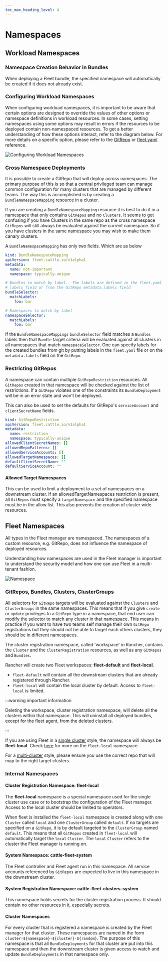 ```yaml
---
toc_max_heading_level: 4
---
```


# Namespaces

## Workload Namespaces

### Namespace Creation Behavior in Bundles

When deploying a Fleet bundle, the specified namespace will automatically be
created if it does not already exist.

### Configuring Workload Namespaces

When configuring workload namespaces, it is important to be aware that certain
options are designed to override the values of other options or namespace
definitions in workload resources. In some cases, setting namespaces using some
options may result in errors if the resources to be deployed contain
non-namespaced resources. To get a better understanding of how these options
interact, refer to the diagram below. For more details on a specific option,
please refer to the [GitRepo](./ref-gitrepo.md) or
[fleet.yaml](./ref-fleet-yaml.md) reference.

![Configuring Workload Namespaces](../static/img/FleetWorkloadNamespaces.png)

### Cross Namespace Deployments

It is possible to create a GitRepo that will deploy across namespaces. The
primary purpose of this is so that a central privileged team can manage common
configuration for many clusters that are managed by different teams. The way
this is accomplished is by creating a `BundleNamespaceMapping` resource in a
cluster.

If you are creating a `BundleNamespaceMapping` resource it is best to do it in a
namespace that only contains `GitRepos` and no `Clusters`. It seems to get
confusing if you have Clusters in the same repo as the cross namespace
`GitRepos` will still always be evaluated against the current namespace. So if
you have clusters in the same namespace you may wish to make them canary
clusters.

A `BundleNamespaceMapping` has only two fields. Which are as below

```yaml
kind: BundleNamespaceMapping
apiVersion: fleet.cattle.io/v1alpha1
metadata:
  name: not-important
  namespace: typically-unique

# Bundles to match by label.  The labels are defined in the fleet.yaml
# labels field or from the GitRepo metadata.labels field
bundleSelector:
  matchLabels:
    foo: bar

# Namespaces to match by label
namespaceSelector:
  matchLabels:
    foo: bar
```

If the `BundleNamespaceMappings` `bundleSelector` field matches a `Bundles`
labels then that `Bundle` target criteria will be evaluated against all clusters
in all namespaces that match `namespaceSelector`. One can specify labels for the
created bundles from git by putting labels in the `fleet.yaml` file or on the
`metadata.labels` field on the `GitRepo`.

### Restricting GitRepos

A namespace can contain multiple `GitRepoRestriction` resources. All `GitRepos`
created in that namespace will be checked against the list of restrictions. If a
`GitRepo` violates one of the constraints its `BundleDeployment` will be in an
error state and won't be deployed.

This can also be used to set the defaults for GitRepo's `serviceAccount` and
`clientSecretName` fields.

```yaml
kind: GitRepoRestriction
apiVersion: fleet.cattle.io/v1alpha1
metadata:
  name: restriction
  namespace: typically-unique
allowedClientSecretNames: []
allowedRepoPatterns: []
allowedServiceAccounts: []
allowedTargetNamespaces: []
defaultClientSecretName: ""
defaultServiceAccount: ""
```

#### Allowed Target Namespaces

This can be used to limit a deployment to a set of namespaces on a downstream
cluster. If an allowedTargetNamespaces restriction is present, all `GitRepos`
must specify a `targetNamespace` and the specified namespace must be in the
allow list. This also prevents the creation of cluster wide resources.

## Fleet Namespaces

All types in the Fleet manager are namespaced. The namespaces of a custom
resource, e.g. GitRepo, does not influence the namespace of deployed resources.

Understanding how namespaces are used in the Fleet manager
is important to understand the security model and how one can use Fleet in a
multi-tenant fashion.

![Namespace](../static/img/FleetNamespaces.svg)

### GitRepos, Bundles, Clusters, ClusterGroups

All selectors for `GitRepo` targets will be evaluated against the `Clusters`
and `ClusterGroups` in the same namespaces. This means that if you give
`create` or `update` privileges to a `GitRepo` type in a namespace, that end
user can modify the selector to match any cluster in that namespace. This means
in practice if you want to have two teams self manage their own `GitRepo`
registrations but they should not be able to target each others clusters, they
should be in different namespaces.

The cluster registration namespace, called 'workspace' in Rancher, contains the `Cluster` and the
`ClusterRegistration` resources, as well as any `GitRepos` and `Bundles`.

Rancher will create two Fleet workspaces: **fleet-default** and
**fleet-local**.

- `fleet-default` will contain all the downstream clusters that are already
  registered through Rancher.
- `fleet-local` will contain the local cluster by default. Access to
  `fleet-local` is limited.

:::warning important information

Deleting the workspace, cluster registration namespace, will delete all the clusters within that namespace.
This will uninstall all deployed bundles, except for the fleet agent, from the deleted clusters.

:::

If you are using Fleet in a [single cluster](./concepts.md) style, the namespace
will always be **fleet-local**. Check
[here](https://fleet.rancher.io/namespaces#fleet-local) for more on the
`fleet-local` namespace.

For a [multi-cluster](./concepts.md) style, please ensure you use the correct
repo that will map to the right target clusters.

### Internal Namespaces

#### Cluster Registration Namespace: fleet-local

The **fleet-local** namespace is a special namespace used for the single cluster
use case or to bootstrap the configuration of the Fleet manager.
Access to the local cluster should be limited to operators.

When fleet is installed the `fleet-local` namespace is created along with one
`Cluster` called `local` and one `ClusterGroup` called `default`. If no targets
are specified on a `GitRepo`, it is by default targeted to the `ClusterGroup`
named `default`. This means that all `GitRepos` created in `fleet-local` will
automatically target the `local` `Cluster`. The `local` `Cluster` refers to the
cluster the Fleet manager is running on.

#### System Namespace: cattle-fleet-system

The Fleet controller and Fleet agent run in this namespace. All service accounts
referenced by `GitRepos` are expected to live in this namespace in the
downstream cluster.

#### System Registration Namespace: cattle-fleet-clusters-system

This namespace holds secrets for the cluster registration process. It should
contain no other resources in it, especially secrets.

#### Cluster Namespaces

For every cluster that is registered a namespace is created by the Fleet manager
for that cluster. These namespaces are named in the form
`cluster-${namespace}-${cluster}-${random}`. The purpose of this namespace is
that all `BundleDeployments` for that cluster are put into this namespace and
then the downstream cluster is given access to watch and update
`BundleDeployments` in that namespace only.
